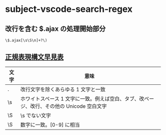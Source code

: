 # subject-vscode-search-regex

## 改行を含む $.ajax の処理開始部分
```txt
\$.ajax[\s\S\n]+?\)
```

## [正規表現構文早見表](https://developer.mozilla.org/ja/docs/Web/JavaScript/Guide/Regular_expressions/Cheatsheet)


| 文字 | 意味 |
----|---- 
| . | 改行文字を除くあらゆる 1 文字と一致 |
| \s | ホワイトスペース 1 文字に一致。例えば空白、タブ、改ページ、改行、その他の Unicode 空白文字 |
| \S | \s でない文字 |
| \S | 数字に一致。[0-9] に相当 |
